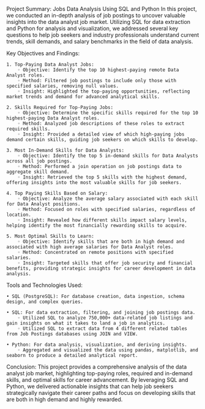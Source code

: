 Project Summary: Jobs Data Analysis Using SQL and Python
In this project, we conducted an in-depth analysis of job postings to uncover valuable insights into the data analyst job market. 
Utilizing SQL for data extraction and Python for analysis and visualization, 
we addressed several key questions to help job seekers and industry professionals understand current trends, 
skill demands, and salary benchmarks in the field of data analysis.


Key Objectives and Findings:

    1. Top-Paying Data Analyst Jobs:
        ◦ Objective: Identify the top 10 highest-paying remote Data Analyst roles.
        ◦ Method: Filtered job postings to include only those with specified salaries, removing null values.
        ◦ Insight: Highlighted the top-paying opportunities, reflecting market trends and demand for advanced analytical skills.
        
    2. Skills Required for Top-Paying Jobs:
        ◦ Objective: Determine the specific skills required for the top 10 highest-paying Data Analyst roles.
        ◦ Method: Analyzed job descriptions of these roles to extract required skills.
        ◦ Insight: Provided a detailed view of which high-paying jobs demand certain skills, guiding job seekers on which skills to develop.
        
    3. Most In-Demand Skills for Data Analysts:
        ◦ Objective: Identify the top 5 in-demand skills for Data Analysts across all job postings.
        ◦ Method: Performed a join operation on job postings data to aggregate skill demand.
        ◦ Insight: Retrieved the top 5 skills with the highest demand, offering insights into the most valuable skills for job seekers.
        
    4. Top Paying Skills Based on Salary:
        ◦ Objective: Analyze the average salary associated with each skill for Data Analyst positions.
        ◦ Method: Focused on roles with specified salaries, regardless of location.
        ◦ Insight: Revealed how different skills impact salary levels, helping identify the most financially rewarding skills to acquire.
        
    5. Most Optimal Skills to Learn:
        ◦ Objective: Identify skills that are both in high demand and associated with high average salaries for Data Analyst roles.
        ◦ Method: Concentrated on remote positions with specified salaries.
        ◦ Insight: Targeted skills that offer job security and financial benefits, providing strategic insights for career development in data analysis.

        
Tools and Technologies Used:

    • SQL (PostgreSQL): For database creation, data ingestion, schema design, and complex queries.
    
    • SQL: For data extraction, filtering, and joining job postings data.
        ◦ Utilized SQL to analyze 750,000+ data-related job listings and gain insights on what it takes to land a job in analytics.
        ◦ Utilized SQL to extract data from 4 different related tables from Job Postings databases using JOIN and VIEW.
        
    • Python: For data analysis, visualization, and deriving insights.
        ◦ Aggregated and visualized the data using pandas, matplotlib, and seaborn to produce a detailed analytical report.

    
Conclusion:
This project provides a comprehensive analysis of the data analyst job market, highlighting top-paying roles, 
required and in-demand skills, and optimal skills for career advancement. 
By leveraging SQL and Python, we delivered actionable insights that can help job seekers strategically navigate their career paths 
and focus on developing skills that are both in high demand and highly rewarded.
